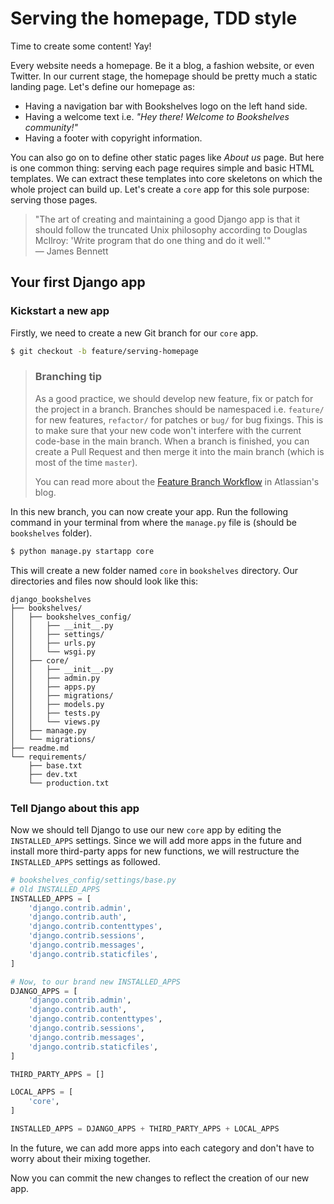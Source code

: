 # Serving the homepage, TDD style

Time to create some content! Yay!

Every website needs a homepage. Be it a blog, a fashion website, or even Twitter. In our current stage, the homepage should be pretty much a static landing page. Let's define our homepage as:

* Having a navigation bar with Bookshelves logo on the left hand side.
* Having a welcome text i.e. *"Hey there! Welcome to Bookshelves community!"*
* Having a footer with copyright information.

You can also go on to define other static pages like *About us* page. But here is one common thing: serving each page requires simple and basic HTML templates. We can extract these templates into core skeletons on which the whole project can build up. Let's create a `core` app for this sole purpose: serving those pages.

> "The art of creating and maintaining a good Django app is that it should follow the truncated Unix philosophy according to Douglas McIlroy: 'Write program that do one thing and do it well.'"  
> — James Bennett

## Your first Django app

### Kickstart a new app

Firstly, we need to create a new Git branch for our `core` app.

```sh
$ git checkout -b feature/serving-homepage
```

> ### Branching tip
> As a good practice,  we should develop new feature, fix or patch for the project in a branch. Branches should be namespaced i.e. `feature/` for new features, `refactor/` for patches or `bug/` for bug fixings. This is to make sure that your new code won't interfere with the current code-base in the main branch. When a branch is finished, you can create a Pull Request and then merge it into the main branch (which is most of the time `master`).
>
> You can read more about the [Feature Branch Workflow](https://www.atlassian.com/git/tutorials/comparing-workflows/feature-branch-workflow) in Atlassian's blog. 

In this new branch, you can now create your app. Run the following command in your terminal from where the `manage.py` file is (should be `bookshelves` folder).

```sh
$ python manage.py startapp core
```

This will create a new folder named `core` in `bookshelves` directory. Our directories and files now should look like this:

```
django_bookshelves
├── bookshelves/
│   ├── bookshelves_config/
│   │   ├── __init__.py
│   │   ├── settings/
│   │   ├── urls.py
│   │   └── wsgi.py
│   ├── core/
│   │   ├── __init__.py
│   │   ├── admin.py
│   │   ├── apps.py
│   │   ├── migrations/
│   │   ├── models.py
│   │   ├── tests.py
│   │   └── views.py
│   ├── manage.py
│   └── migrations/
├── readme.md
└── requirements/
    ├── base.txt
    ├── dev.txt
    └── production.txt
```

### Tell Django about this app

Now we should tell Django to use our new `core` app by editing the `INSTALLED_APPS` settings. Since we will add more apps in the future and install more third-party apps for new functions, we will restructure the `INSTALLED_APPS` settings as followed.

```py
# bookshelves_config/settings/base.py
# Old INSTALLED_APPS
INSTALLED_APPS = [
    'django.contrib.admin',
    'django.contrib.auth',
    'django.contrib.contenttypes',
    'django.contrib.sessions',
    'django.contrib.messages',
    'django.contrib.staticfiles',
]

# Now, to our brand new INSTALLED_APPS
DJANGO_APPS = [
    'django.contrib.admin',
    'django.contrib.auth',
    'django.contrib.contenttypes',
    'django.contrib.sessions',
    'django.contrib.messages',
    'django.contrib.staticfiles',
]

THIRD_PARTY_APPS = []

LOCAL_APPS = [
    'core',
]

INSTALLED_APPS = DJANGO_APPS + THIRD_PARTY_APPS + LOCAL_APPS
```

In the future, we can add more apps into each category and don't have to worry about their mixing together.

Now you can commit the new changes to reflect the creation of our new app.

